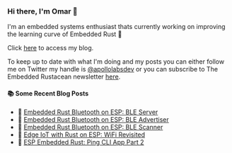 ### Hi there, I'm Omar 👋

I'm an embedded systems enthusiast thats currently working on improving the learning curve of Embedded Rust 🦀

Click [here](https://apollolabsblog.hashnode.dev/) to access my blog.

To keep up to date with what I'm doing and my posts you can either follow me on Twitter my handle is [@apollolabsdev](https://twitter.com/apollolabsbin) or you can subscribe to The Embedded Rustacean newsletter [here](https://www.theembeddedrustacean.com/subscribe).

<!--
**apollolabsdev/apollolabsdev** is a ✨ _special_ ✨ repository because its `README.md` (this file) appears on your GitHub profile.

Here are some ideas to get you started:

- 🔭 I’m currently working on ...
- 🌱 I’m currently learning ...
- 👯 I’m looking to collaborate on ...
- 🤔 I’m looking for help with ...
- 💬 Ask me about ...
- 📫 How to reach me: ...
- 😄 Pronouns: ...
- ⚡ Fun fact: ...
-->


#### :books: Some Recent Blog Posts
<!-- BLOGPOSTS:START -->
 - 💫 [Embedded Rust Bluetooth on ESP: BLE Server](https://apollolabsblog.hashnode.dev/embedded-rust-bluetooth-on-esp-ble-server)
 - 🌮 [Embedded Rust Bluetooth on ESP: BLE Advertiser](https://apollolabsblog.hashnode.dev/embedded-rust-bluetooth-on-esp-ble-advertiser)
 - 💫 [Embedded Rust Bluetooth on ESP: BLE Scanner](https://apollolabsblog.hashnode.dev/embedded-rust-bluetooth-on-esp-ble-scanner)
 - 🚀 [Edge IoT with Rust on ESP: WiFi Revisited](https://apollolabsblog.hashnode.dev/edge-iot-with-rust-on-esp-wifi-revisited)
 - 💫 [ESP Embedded Rust: Ping CLI App Part 2](https://apollolabsblog.hashnode.dev/esp-embedded-rust-ping-cli-app-part-2)<!-- BLOGPOSTS:END -->
